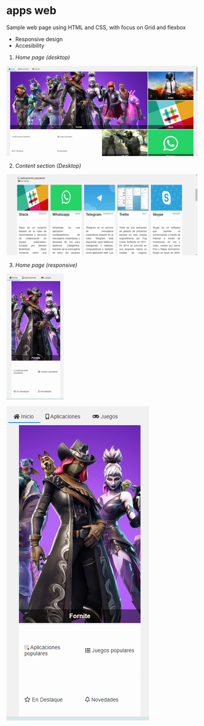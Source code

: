 # apps web

Sample web page using HTML and CSS, with focus on Grid and flexbox

- Responsive design
- Accesibility

1. *Home page (desktop)*

![Home page](/capturas/apps_inicio-descatados.png)

2. *Content section (Desktop)*

![Home page-content section](/capturas/apps_inicio-populares.png)

3. *Home page (responsive)*

<img src="/capturas/apps_inicio-destacados_mobile.png" width="30%" height="auto">

![Home page responsive](/capturas/apps_inicio-destacados_mobile.png)

